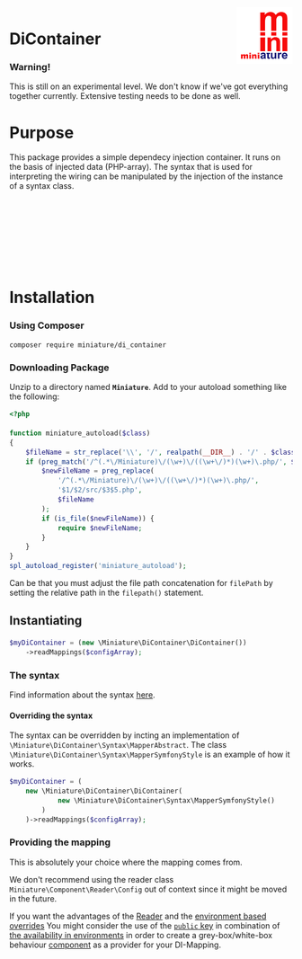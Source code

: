 <img align="right" width="100" height="100" src="https://github.com/guidoerfen/miniature-component/blob/master/img/miniature-logo-100px.png">







# DiContainer
### Warning!
This is still on an experimental level.
We don't know if we've got everything together currently.
Extensive testing needs to be done as well.

# Purpose

This package provides a simple dependecy injection container.
It runs on the basis of injected data (PHP-array).
The syntax that is used for interpreting the wiring can be manipulated by the injection of the instance of a syntax class.




<div>&nbsp;<br>&nbsp;<br>&nbsp;<br>&nbsp;<br>&nbsp;<br>&nbsp;<br>&nbsp;</div>

# Installation
### Using Composer

```shell script
composer require miniature/di_container
```
### Downloading Package

Unzip to a directory named **`Miniature`**.
Add to your autoload something like the following:

```PHP
<?php

function miniature_autoload($class)
{
    $fileName = str_replace('\\', '/', realpath(__DIR__) . '/' . $class ) . '.php';
    if (preg_match('/^(.*\/Miniature)\/(\w+)\/((\w+\/)*)(\w+)\.php/', $fileName)) {
        $newFileName = preg_replace(
            '/^(.*\/Miniature)\/(\w+)\/((\w+\/)*)(\w+)\.php/',
            '$1/$2/src/$3$5.php',
            $fileName
        );
        if (is_file($newFileName)) {
            require $newFileName;
        }
    }
}
spl_autoload_register('miniature_autoload');

```

Can be that you must adjust the file path concatenation for `filePath`
by setting the relative path in the `filepath()` statement.






## Instantiating
```PHP
$myDiContainer = (new \Miniature\DiContainer\DiContainer())
    ->readMappings($configArray);
```

### The syntax
Find information about the syntax
[here](https://github.com/guidoerfen/miniature-component#the-di-mapping).


<a name="syntax-overrides"></a>
#### Overriding the syntax

The syntax can be overridden by incting an implementation of
`\Miniature\DiContainer\Syntax\MapperAbstract`.
The class
`\Miniature\DiContainer\Syntax\MapperSymfonyStyle`
is an example of how it works.

```PHP
$myDiContainer = (
    new \Miniature\DiContainer\DiContainer(
            new \Miniature\DiContainer\Syntax\MapperSymfonyStyle()
        )
    )->readMappings($configArray);
```
### Providing the mapping

This is absolutely your choice where the mapping comes from.

We don't recommend using the reader class `Miniature\Component\Reader\Config`
out of context since it might be moved in the future.

If you want the advantages of the
[Reader](https://github.com/guidoerfen/miniature-component#reading-the-configuration-directory)
and the
[environment based overrides](https://github.com/guidoerfen/miniature-component#environment-based-overrides)
You might consider the use of the
[`public` key](https://github.com/guidoerfen/miniature-component#key-public)
 in combination of
[the availability in environments](https://github.com/guidoerfen/miniature-component#setenvallowingpublicaccess)
in order to create a grey-box/white-box behaviour
[component](https://github.com/guidoerfen/miniature-component#the-instance-of-the-component)
as a provider for your DI-Mapping.

